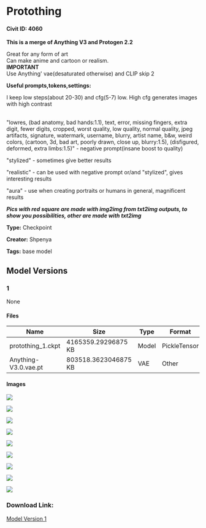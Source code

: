 # Protothing

#### Civit ID: 4060

<p><strong>This is a merge of Anything V3 and Protogen 2.2</strong></p><p>Great for any form of art<br />Can make anime and cartoon or realism. <br /><strong>IMPORTANT</strong><br />Use Anything' vae(desaturated otherwise) and CLIP skip 2</p><p></p><p><strong>Useful prompts,tokens,settings:</strong></p><p>I keep low steps(about 20-30) and cfg(5-7) low. High cfg generates images with high contrast</p><p><br />"lowres, (bad anatomy, bad hands:1.1), text, error, missing fingers, extra digit, fewer digits, cropped, worst quality, low quality, normal quality, jpeg artifacts, signature, watermark, username, blurry, artist name, b&amp;w, weird colors, (cartoon, 3d, bad art, poorly drawn, close up, blurry:1.5), (disfigured, deformed, extra limbs:1.5)" - negative prompt(insane boost to quality)</p><p></p><p>"stylized" - sometimes give better results</p><p>"realistic" - can be used with negative prompt or/and "stylized", gives interesting results</p><p>"aura" - use when creating portraits or humans in general, magnificent results</p><p></p><p><strong><em>Pics with red square are made with img2img from txt2img outputs, to show you possibilities, other are made with txt2img</em></strong></p>

**Type:** Checkpoint

**Creator:** Shpenya

**Tags:** base model

## Model Versions

### 1

None

#### Files

| Name | Size | Type | Format | Download Url | AutoV1 | AutoV2 | SHA256 | CRC32 | BLAKE3 |
| --- | --- | --- | --- | --- | --- | --- | --- | --- | --- |
| protothing_1.ckpt | 4165359.29296875 KB | Model | PickleTensor | https://civitai.com/api/download/models/4535 | 69B3E5F8 | C6D4BD7CF2 | C6D4BD7CF2AEEB7D5C8A5545518DF06A7A773955B05812FA6038371A3B3EE23E | BEF3E5B6 | E3F732CC318CB558BBE7500C655C73A923240F2D71D6FAFD7DF45A563A855634 |
| Anything-V3.0.vae.pt | 803518.3623046875 KB | VAE | Other | https://civitai.com/api/download/models/4535?type=VAE&format=Other | F458B5C6 | F921FB3F29 | F921FB3F29891D2A77A6571E56B8B5052420D2884129517A333C60B1B4816CDF | 65AEACBA | 2E175004F953D6DC373A9DD18BF8A1845983EB6E1B3D6EA0C76A81D344244F18 |

#### Images

<p><img src="https://image.civitai.com/xG1nkqKTMzGDvpLrqFT7WA/5b6d4ed2-0235-4086-34ed-995d42c23800/width=450/32968.jpeg" /></p>

<p><img src="https://image.civitai.com/xG1nkqKTMzGDvpLrqFT7WA/3a0d4a33-4076-45c6-6874-c80863dce900/width=450/31026.jpeg" /></p>

<p><img src="https://image.civitai.com/xG1nkqKTMzGDvpLrqFT7WA/0e135c77-7221-4460-2f0c-cfda59f50100/width=450/32967.jpeg" /></p>

<p><img src="https://image.civitai.com/xG1nkqKTMzGDvpLrqFT7WA/db450530-ca39-45d5-29ae-29dc286e2100/width=450/31024.jpeg" /></p>

<p><img src="https://image.civitai.com/xG1nkqKTMzGDvpLrqFT7WA/8c4d4d21-bac9-4e1b-52fb-964498161900/width=450/31022.jpeg" /></p>

<p><img src="https://image.civitai.com/xG1nkqKTMzGDvpLrqFT7WA/7045c7bd-70b3-4fb9-94af-1bde4c1f7a00/width=450/31946.jpeg" /></p>

<p><img src="https://image.civitai.com/xG1nkqKTMzGDvpLrqFT7WA/ffa9d0b8-7f0a-4229-9733-6b03c2c0a800/width=450/31017.jpeg" /></p>

<p><img src="https://image.civitai.com/xG1nkqKTMzGDvpLrqFT7WA/d193ec8c-ca43-46a4-4094-0025e5cff800/width=450/31016.jpeg" /></p>

<p><img src="https://image.civitai.com/xG1nkqKTMzGDvpLrqFT7WA/e839bdd9-f2b9-461a-09cf-245c33eb7e00/width=450/32966.jpeg" /></p>

### Download Link:

[Model Version 1](https://civitai.com/api/download/models/4535)

